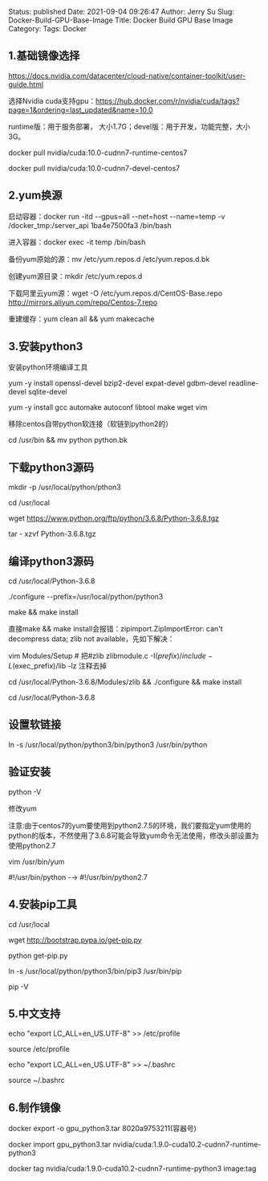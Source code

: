 <!-- #region -->
Status: published
Date: 2021-09-04 09:26:47
Author: Jerry Su
Slug: Docker-Build-GPU-Base-Image
Title: Docker Build GPU Base Image
Category: 
Tags: Docker


## 1.基础镜像选择

https://docs.nvidia.com/datacenter/cloud-native/container-toolkit/user-guide.html

选择Nvidia cuda支持gpu：https://hub.docker.com/r/nvidia/cuda/tags?page=1&ordering=last_updated&name=10.0

runtime版：用于服务部署， 大小1.7G；devel版：用于开发，功能完整，大小3G。

docker pull nvidia/cuda:10.0-cudnn7-runtime-centos7 

docker pull nvidia/cuda:10.0-cudnn7-devel-centos7

## 2.yum换源

启动容器：docker run -itd --gpus=all  --net=host --name=temp -v /docker_tmp:/server_api 1ba4e7500fa3  /bin/bash

进入容器：docker exec -it temp /bin/bash

备份yum原始的源：mv /etc/yum.repos.d /etc/yum.repos.d.bk

创建yum源目录：mkdir /etc/yum.repos.d

下载阿里云yum源：wget -O /etc/yum.repos.d/CentOS-Base.repo http://mirrors.aliyun.com/repo/Centos-7.repo

重建缓存：yum clean all && yum makecache

## 3.安装python3

安装python环境编译工具

yum -y install openssl-devel bzip2-devel expat-devel gdbm-devel readline-devel sqlite-devel

yum -y install gcc automake autoconf libtool make wget vim

移除centos自带python软连接（软链到python2的）

cd /usr/bin && mv python python.bk

## 下载python3源码

mkdir -p /usr/local/python/pthon3

cd /usr/local

wget https://www.python.org/ftp/python/3.6.8/Python-3.6.8.tgz

tar - xzvf Python-3.6.8.tgz

## 编译python3源码

cd /usr/local/Python-3.6.8

./configure --prefix=/usr/local/python/python3

make && make install

直接make && make install会报错：zipimport.ZipImportError: can't decompress data; zlib not available，先如下解决：

vim Modules/Setup  # 把#zlib zlibmodule.c -I$(prefix)/include -L$(exec_prefix)/lib -lz 注释去掉

cd /usr/local/Python-3.6.8/Modules/zlib && ./configure && make install

cd /usr/local/Python-3.6.8

## 设置软链接

ln -s /usr/local/python/python3/bin/python3 /usr/bin/python

## 验证安装

python -V

修改yum

注意:由于centos7的yum要使用到python2.7.5的环境，我们要指定yum使用的python的版本，不然使用了3.6.8可能会导致yum命令无法使用，修改头部设置为使用python2.7

vim /usr/bin/yum

#!/usr/bin/python -→ #!/usr/bin/python2.7

## 4.安装pip工具

cd /usr/local

wget http://bootstrap.pypa.io/get-pip.py

python get-pip.py

ln -s /usr/local/python/python3/bin/pip3 /usr/bin/pip

pip -V

## 5.中文支持

echo "export LC_ALL=en_US.UTF-8" >> /etc/profile

source  /etc/profile

echo "export LC_ALL=en_US.UTF-8" >> ~/.bashrc

source ~/.bashrc

## 6.制作镜像

docker export -o gpu_python3.tar  8020a9753211(容器号)

docker import gpu_python3.tar nvidia/cuda:1.9.0-cuda10.2-cudnn7-runtime-python3

docker tag nvidia/cuda:1.9.0-cuda10.2-cudnn7-runtime-python3  image:tag

<!-- #endregion -->
